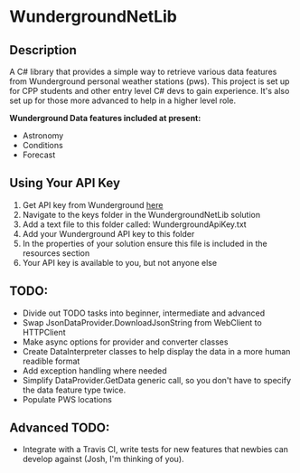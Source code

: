 # WundergroundNetLib
## Description
A C# library that provides a simple way to retrieve various data features from Wunderground personal weather stations (pws).
This project is set up for CPP students and other entry level C# devs to gain experience. It's also set up for those more advanced to help in a higher level role.

**Wunderground Data features included at present:**

* Astronomy
* Conditions
* Forecast

## Using Your API Key
1. Get API key from Wunderground [here](http://www.wunderground.com/weather/api/d/docs) 
2. Navigate to the keys folder in the WundergroundNetLib solution
3. Add a text file to this folder called: WundergroundApiKey.txt
4. Add your Wunderground API key to this folder
5. In the properties of your solution ensure this file is included in the resources section
6. Your API key is available to you, but not anyone else

## TODO:
* Divide out TODO tasks into beginner, intermediate and advanced
* Swap JsonDataProvider.DownloadJsonString from WebClient to HTTPClient
* Make async options for provider and converter classes
* Create DataInterpreter classes to help display the data in a more human readible format
* Add exception handling where needed
* Simplify DataProvider.GetData generic call, so you don't have to specify the data feature type twice.
* Populate PWS locations

## Advanced TODO:
* Integrate with a Travis CI, write tests for new features that newbies can develop against (Josh, I'm thinking of you).

